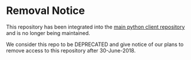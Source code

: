 # Removal Notice

This repository has been integrated into the [main python client repository](https://github.com/elastic/elasticsearch-py) and is no longer being maintained.

We consider this repo to be DEPRECATED and give notice of our plans to remove access to this repository after 30-June-2018.
